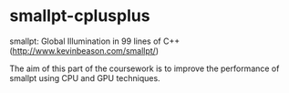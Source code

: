 smallpt-cplusplus
==============

smallpt: Global Illumination in 99 lines of C++ 
(http://www.kevinbeason.com/smallpt/)

The aim of this part of the coursework is to improve the performance of smallpt using CPU and GPU techniques.
